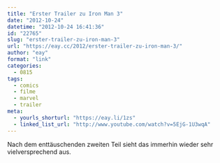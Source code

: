 ```yaml
---
title: "Erster Trailer zu Iron Man 3"
date: "2012-10-24"
datetime: "2012-10-24 16:41:36"
id: "22765"
slug: "erster-trailer-zu-iron-man-3"
url: "https://eay.cc/2012/erster-trailer-zu-iron-man-3/"
author: "eay"
format: "link"
categories:
  - 0815
tags:
  - comics
  - filme
  - marvel
  - trailer
meta:
  - yourls_shorturl: "https://eay.li/1zs"
  - linked_list_url: "http://www.youtube.com/watch?v=5EjG-1U3wqA"
---
```


Nach dem enttäuschenden zweiten Teil sieht das immerhin wieder sehr vielversprechend aus.
